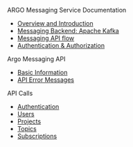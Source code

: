 ARGO Messaging Service Documentation

  - [Overview and Introduction](overview.md)
  - [Messaging Backend: Apache Kafka](msg_backend.md)
  - [Messaging API flow](msg_flow.md)
  - [Authentication & Authorization](auth.md)

Argo Messaging API

- [Basic Information](api_basic.md)
- [API Error Messages](api_errors.md)

API Calls  

- [Authentication](api_auth.md)
- [Users](api_users.md)
- [Projects](api_projects.md)
- [Topics](api_topics.md)
- [Subscriptions](api_subs.md)
